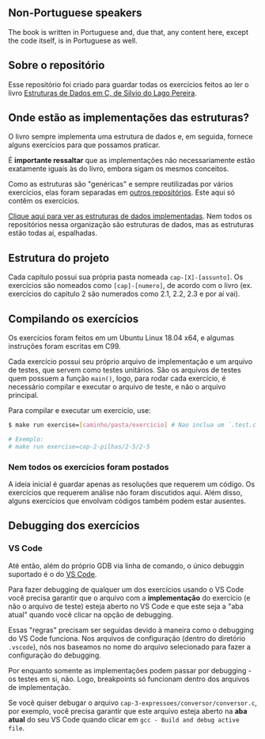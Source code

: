## Non-Portuguese speakers

The book is written in Portuguese and, due that, any content here, except the code itself, is in Portuguese as well.

## Sobre o repositório

Esse repositório foi criado para guardar todas os exercícios feitos ao ler o livro [Estruturas de Dados em C, de Silvio do Lago Pereira](https://www.saraiva.com.br/estruturas-de-dados-em-c-uma-abordagem-didatica-9269528/p).

## Onde estão as implementações das estruturas?

O livro sempre implementa uma estrutura de dados e, em seguida, fornece alguns exercícios para que possamos praticar.

É **importante ressaltar** que as implementações não necessariamente estão exatamente iguais às do livro, embora sigam os mesmos conceitos.

Como as estruturas são "genéricas" e sempre reutilizadas por vários exercícios, elas foram separadas em [outros repositórios](https://github.com/ss-c-cpp). Este aqui só contêm os exercícios.

[Clique aqui para ver as estruturas de dados implementadas](https://github.com/ss-c-cpp). Nem todos os repositórios nessa organização são estruturas de dados, mas as estruturas estão todas aí, espalhadas.

## Estrutura do projeto

Cada capítulo possui sua própria pasta nomeada `cap-[X]-[assunto]`. Os exercícios são nomeados como `[cap]-[numero]`, de acordo com o livro (ex. exercícios do capítulo 2 são numerados como 2.1, 2.2, 2.3 e por aí vai).

## Compilando os exercícios

Os exercícios foram feitos em um Ubuntu Linux 18.04 x64, e algumas instruções foram escritas em C99.

Cada exercício possui seu próprio arquivo de implementação e um arquivo de testes, que servem como testes unitários. São os arquivos de testes quem possuem a função `main()`, logo, para rodar cada exercício, é necessário compilar e executar o arquivo de teste, e não o arquivo principal.

Para compilar e executar um exercício, use:

```sh
$ make run exercise=[caminho/pasta/exercicio] # Nao inclua um `.test.c` no final

# Exemplo:
# make run exercise=cap-2-pilhas/2-5/2-5
```

### Nem todos os exercícios foram postados

A ideia inicial é guardar apenas as resoluções que requerem um código. Os exercícios que requerem análise não foram discutidos aqui. Além disso, alguns exercícios que envolvam códigos também podem estar ausentes.

## Debugging dos exercícios

### VS Code

Até então, além do próprio GDB via linha de comando, o único debuggin suportado é o do [VS Code](https://code.visualstudio.com/download).

Para fazer debugging de qualquer um dos exercícios usando o VS Code você precisa garantir que o arquivo com a **implementação** do exercício (e não o arquivo de teste) esteja aberto no VS Code e que este seja a "aba atual" quando você clicar na opção de debugging.

Essas "regras" precisam ser seguidas devido à maneira como o debugging do VS Code funciona. Nos arquivos de configuração (dentro do diretório `.vscode`), nós nos baseamos no nome do arquivo selecionado para fazer a configuração do debugging.

Por enquanto somente as implementações podem passar por debugging - os testes em si, não. Logo, breakpoints só funcionam dentro dos arquivos de implementação.

Se você quiser debugar o arquivo `cap-3-expressoes/conversor/conversor.c`, por exemplo, você precisa garantir que este arquivo esteja aberto na **aba atual** do seu VS Code quando clicar em `gcc - Build and debug active file`.
